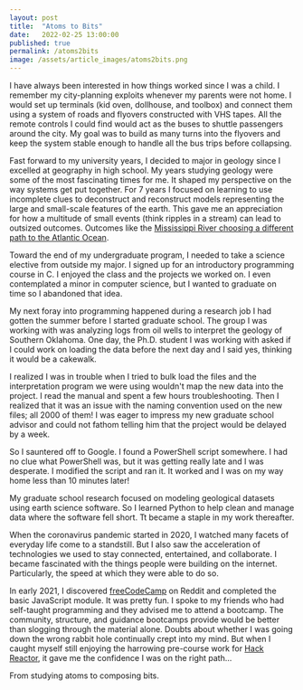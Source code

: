 ```yaml
---
layout: post
title:  "Atoms to Bits"
date:   2022-02-25 13:00:00
published: true
permalink: /atoms2bits
image: /assets/article_images/atoms2bits.png
---
```


I have always been interested in how things worked since I was a child. I remember my city-planning exploits whenever my parents were not home. I would set up terminals (kid oven, dollhouse, and toolbox) and connect them using a system of roads and flyovers constructed with VHS tapes. All the remote controls I could find would act as the buses to shuttle passengers around the city. My goal was to build as many turns into the flyovers and keep the system stable enough to handle all the bus trips before collapsing.  

Fast forward to my university years, I decided to major in geology since I excelled at geography in high school. My years studying geology were some of the most fascinating times for me. It shaped my perspective on the way systems get put together. For 7 years I focused on learning to use incomplete clues to deconstruct and reconstruct models representing the large and small-scale features of the earth. This gave me an appreciation for how a multitude of small events (think ripples in a stream) can lead to outsized outcomes. Outcomes like the [Mississippi River choosing a different path to the Atlantic Ocean](https://mississippiriverdelta.org/our-coastal-crisis/how-the-delta-formed/).  

Toward the end of my undergraduate program, I needed to take a science elective from outside my major. I signed up for an introductory programming course in C. I enjoyed the class and the projects we worked on. I even contemplated a minor in computer science, but I wanted to graduate on time so I abandoned that idea.  

My next foray into programming happened during a research job I had gotten the summer before I started graduate school. The group I was working with was analyzing logs from oil wells to interpret the geology of Southern Oklahoma. One day, the Ph.D. student I was working with asked if I could work on loading the data before the next day and I said yes, thinking it would be a cakewalk.  

I realized I was in trouble when I tried to bulk load the files and the interpretation program we were using wouldn't map the new data into the project. I read the manual and spent a few hours troubleshooting. Then I realized that it was an issue with the naming convention used on the new files; all 2000 of them! I was eager to impress my new graduate school advisor and could not fathom telling him that the project would be delayed by a week.  

So I sauntered off to Google. I found a PowerShell script somewhere. I had no clue what PowerShell was, but it was getting really late and I was desperate. I modified the script and ran it. It worked and I was on my way home less than 10 minutes later!  

My graduate school research focused on modeling geological datasets using earth science software. So I learned Python to help clean and manage data where the software fell short. Tt became a staple in my work thereafter.  

When the coronavirus pandemic started in 2020, I watched many facets of everyday life come to a standstill. But I also saw the acceleration of technologies we used to stay connected, entertained, and collaborate. I became fascinated with the things people were building on the internet. Particularly, the speed at which they were able to do so.  

In early 2021, I discovered [freeCodeCamp](https://freecodecamp.org) on Reddit and completed the basic JavaScript module. It was pretty fun. I spoke to my friends who had self-taught programming and they advised me to attend a bootcamp. The community, structure, and guidance bootcamps provide would be better than slogging through the material alone. Doubts about whether I was going down the wrong rabbit hole continually crept into my mind.  But when I caught myself still enjoying the harrowing pre-course work for [Hack Reactor](/hackreactor), it gave me the confidence I was on the right path...

From studying atoms to composing bits.
